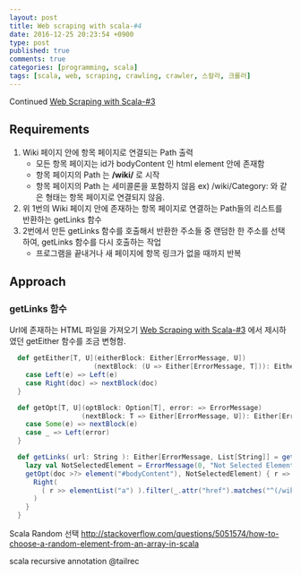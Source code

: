 ```yaml
---
layout: post
title: Web scraping with scala-#4
date: 2016-12-25 20:23:54 +0900
type: post
published: true
comments: true
categories: [programming, scala]
tags: [scala, web, scraping, crawling, crawler, 스칼라, 크롤러]
---
```


Continued [Web Scraping with Scala-#3](./programming/scala/2016/12/13/web-scraping-with-scala-3.html)


## Requirements

1. Wiki 페이지 안에 항목 페이지로 연결되는 Path 출력
    - 모든 항목 페이지는 id가 bodyContent 인 html element 안에 존재함
    - 항목 페이지의 Path 는 **/wiki/** 로 시작
    - 항목 페이지의 Path 는 세미콜론을 포함하지 않음
    ex) /wiki/Category: 와 같은 형태는 항목 페이지로 연결되지 않음.
2. 위 1번의 Wiki 페이지 안에 존재하는 항목 페이지로 연결하는 Path들의 리스트를 반환하는 getLinks 함수
3. 2번에서 만든 getLinks 함수를 호출해서 반환한 주소들 중 랜덤한 한 주소를 선택하여, getLinks 함수를 다시 호출하는 작업
    - 프로그램을 끝내거나 새 페이지에 항목 링크가 없을 때까지 반복

## Approach

### getLinks 함수
Url에 존재하는 HTML 파일을 가져오기 
[Web Scraping with Scala-#3](./programming/scala/2016/12/13/web-scraping-with-scala-3.html)
에서 제시하였던 getEither 함수를 조금 변형함.

```scala
  def getEither[T, U](eitherBlock: Either[ErrorMessage, U])
                     (nextBlock: (U => Either[ErrorMessage, T])): Either[ErrorMessage, T] = eitherBlock match {
    case Left(e) => Left(e)
    case Right(doc) => nextBlock(doc)
  }

  def getOpt[T, U](optBlock: Option[T], error: => ErrorMessage)
                  (nextBlock: T => Either[ErrorMessage, U]): Either[ErrorMessage, U] = optBlock match {
    case Some(e) => nextBlock(e)
    case _ => Left(error)
  }

  def getLinks( url: String ): Either[ErrorMessage, List[String]] = getEither( browser.getDocumentFromUrl( url ) ){ doc =>
    lazy val NotSelectedElement = ErrorMessage(0, "Not Selected Element", url)
    getOpt(doc >?> element("#bodyContent"), NotSelectedElement) { r =>
      Right(
        ( r >> elementList("a") ).filter(_.attr("href").matches("^(/wiki/)((?!:).)*$")).map(_.attr("href"))
      )
    }
  }
```

Scala Random 선택
http://stackoverflow.com/questions/5051574/how-to-choose-a-random-element-from-an-array-in-scala

scala recursive annotation
@tailrec